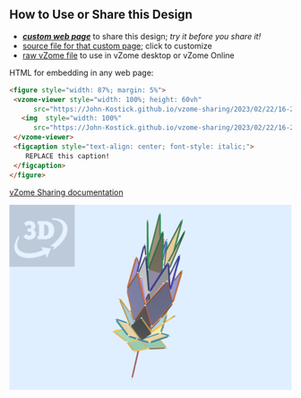 
## How to Use or Share this Design

 - [***custom web page***][post] to share this design; *try it before you share it!*
 - [source file for that custom page][source]; click to customize
 - [raw vZome file][raw] to use in vZome desktop or vZome Online
 
 HTML for embedding in any web page:
 ```html
<figure style="width: 87%; margin: 5%">
  <vzome-viewer style="width: 100%; height: 60vh"
       src="https://John-Kostick.github.io/vzome-sharing/2023/02/22/16-28-02-Flower-like-Forms/Flower-like-Forms.vZome" >
    <img  style="width: 100%"
       src="https://John-Kostick.github.io/vzome-sharing/2023/02/22/16-28-02-Flower-like-Forms/Flower-like-Forms.png" >
  </vzome-viewer>
  <figcaption style="text-align: center; font-style: italic;">
     REPLACE this caption!
  </figcaption>
</figure>
 ```

[vZome Sharing documentation](https://vzome.github.io/vzome/sharing.html#how-it-works)

![Image](<Flower-like-Forms.png>)


[post]: <https://John-Kostick.github.io/vzome-sharing/2023/02/22/Flower-like-Forms-16-28-02.html>
[source]: <https://github.com/John-Kostick/vzome-sharing/edit/main/_posts/2023-02-22-Flower-like-Forms-16-28-02.md>
[raw]: <https://raw.githubusercontent.com/John-Kostick/vzome-sharing/main/2023/02/22/16-28-02-Flower-like-Forms/Flower-like-Forms.vZome>